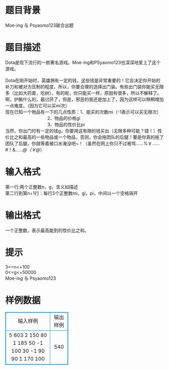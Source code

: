 # 

 
 # 题目背景 
Moe-ing&nbsp;与&nbsp;Psyaomo123联合出题 

 
 # 题目描述 
Dota是现下流行的一款著名游戏。Moe-ing和PSyaomo123也深深地爱上了这个游戏。<BR><BR>Dota在刚开始时，英雄拥有一定的钱，这些钱是非常重要的！它会决定你开始的补刀和被对方压制的程度，所以，你要合理的选择出门装。有些出门装你能买无限多（比如大药膏，吃树），有的呢，你只能买一样，原因有很多，所以不解释了。啊，护腕什么的，最讨厌了，但是，邪恶的我还是加上了，因为这样可以稍稍增加一点难度。（因为它可以买mi次）<BR>现在已知一个物品有一下的几点性质：1、能买的次数mi（-1表示可以买无限次）&nbsp;<BR>&nbsp;&nbsp;&nbsp;&nbsp;&nbsp;&nbsp;&nbsp;&nbsp;&nbsp;&nbsp;&nbsp;&nbsp;&nbsp;&nbsp;&nbsp;&nbsp;&nbsp;&nbsp;&nbsp;&nbsp;&nbsp;&nbsp;&nbsp;&nbsp;&nbsp;&nbsp;&nbsp;&nbsp;&nbsp;&nbsp;&nbsp;&nbsp;&nbsp;&nbsp;2、物品的价格gi<BR>&nbsp;&nbsp;&nbsp;&nbsp;&nbsp;&nbsp;&nbsp;&nbsp;&nbsp;&nbsp;&nbsp;&nbsp;&nbsp;&nbsp;&nbsp;&nbsp;&nbsp;&nbsp;&nbsp;&nbsp;&nbsp;&nbsp;&nbsp;&nbsp;&nbsp;&nbsp;&nbsp;&nbsp;&nbsp;&nbsp;&nbsp;&nbsp;&nbsp;&nbsp;3、物品的性价比pi<BR>当然，你出门时有一定的钱g，你要用这有限的钱买出（无限多种可能？错！）性价比之和最高的一些物品或一个物品，否则，你会拖团队的后腿！要是你真的拖了团队了后腿，你就等着被口水淹没吧~！（虽然在网上你只不过被骂……%￥……#！&*……@（￥@*）<BR> 

 
 # 输入格式 
第一行:两个正整数n，g，含义如描述<BR>第二行到第n+1行：每行3个正整数mi，gi，pi，中间以一个空格隔开<BR> 

 
 # 输出格式 
一个正整数，表示最高能到的性价比之和。 

 
 # 提示 
3&lt;=n&lt;=100<BR>0&lt;=g&lt;=50000<BR>Moe-ing&nbsp;与&nbsp;Psyaomo123 
# 样例数据
<style>
        table,table tr th, table tr td { border:1px solid #0094ff; }
        table { width: 200px; min-height: 25px; line-height: 25px; text-align: center; border-collapse: collapse;}   
    </style>
<table>
	<tr>
		<td>输入样例</td>
		<td>输出样例</td>
	</tr>
<tr><td>5 603
2 150 80
1 185 50
-1 100 30
-1 90 90
1 170 100
</td><td>540</td></tr></table>

